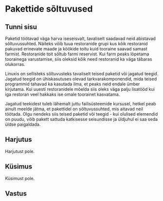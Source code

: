 ﻿# Pakettide sõltuvused

## Tunni sisu

Paketid töötavad väga harva iseseisvalt, tavaliselt saadavad neid abistavad sõltuvussuhted. Näiteks võib tuua restoranide grupi kus kõik restoranid pakuvad erinevate maade ja köökide toitu kuid tooraine saavad samast farmist. Restoranide toit sõltub farmi reservist. Kui farm peaks lõpetama toorainega varustamise, siis oleksid kõik need restoranid ka väga täbaras olukorras.

Linuxis on sellisteks sõltuvusteks tavaliselt teised paketid või jagatud teegid. Jagatud teegid on ühiskasutuses olevad tarkvarakomponendid, mida teised programmid tahavad ka kasutada ilma, et peaks neid endale ümber kirjutama. Kui uuesti restoranidele mõelda siis oleks väga palju lisatööd kui iga restoran veel hakkaks ise omale toorainet kasvatama.

Jagatud teekidest tuleb lähemalt juttu failisüsteemide kursusel, hetkel peab ainult meelde jätma, et pakettidel on sõltuvussuhted, mis aitavad neil töötada. Olgu nendeks siis teised paketid või teegid - kui olulised elemendid on puudu, võib pakett sattuda katkisesse seisundisse ja üldjuhul ei saa seda üldse paigaldada.

## Harjutus

Harjutust pole.

## Küsimus

Küsimust pole.

## Vastus


